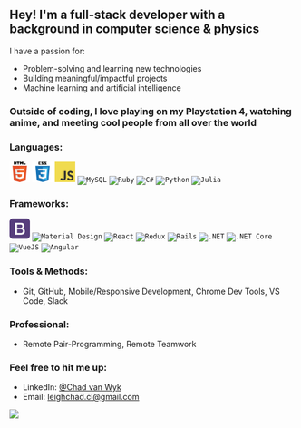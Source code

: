 ## Hey! I'm a full-stack developer with a background in computer science & physics

I have a passion for: 
- Problem-solving and learning new technologies
- Building meaningful/impactful projects
- Machine learning and artificial intelligence

### Outside of coding, I love playing on my Playstation 4, watching anime, and meeting cool people from all over the world

### Languages: 

<code><img height="36" title="HTML" src="https://raw.githubusercontent.com/github/explore/80688e429a7d4ef2fca1e82350fe8e3517d3494d/topics/html/html.png"></code>
<code><img height="36" title="CSS" src="https://raw.githubusercontent.com/github/explore/80688e429a7d4ef2fca1e82350fe8e3517d3494d/topics/css/css.png"></code>
<code><img height="36" title="JavaScript" src="https://github.com/voodootikigod/logo.js/blob/master/js.png"></code>
<code><img height="36" title="MySQL" src="https://www.pngfind.com/pngs/m/74-744138_mysql-logo-png-mysql-transparent-png.png"></code>
<code><img height="36" title="Ruby" src="https://image.flaticon.com/icons/png/512/919/919842.png"></code>
<code><img height="36" title="C#" src="https://encrypted-tbn0.gstatic.com/images?q=tbn:ANd9GcSqr69NWHWkz0m3fUROprd8L_RIqn306MUEzw&usqp=CAU"></code>
<code><img height="36" title="Python" src="https://seeklogo.com/images/P/python-logo-A32636CAA3-seeklogo.com.png"></code>
<code><img height="36" title="Julia" src="https://upload.wikimedia.org/wikipedia/commons/thumb/1/1f/Julia_Programming_Language_Logo.svg/1280px-Julia_Programming_Language_Logo.svg.png"></code>

### Frameworks:
<code><img height="36" title="Bootstrap" src="https://raw.githubusercontent.com/github/explore/80688e429a7d4ef2fca1e82350fe8e3517d3494d/topics/bootstrap/bootstrap.png"></code>
<code><img height="36" title="Material Design" src="https://seeklogo.com/images/M/material-design-logo-8BAFEFE50B-seeklogo.com.png"></code>
<code><img height="36" title="React" src="https://github.com/react-icons/react-icons/blob/master/react-icons.svg"></code>
<code><img height="36" title="Redux" src="https://raw.githubusercontent.com/reduxjs/redux/master/logo/logo.png"></code>
<code><img height="36" title="Rails" src="https://cdn3.iconfinder.com/data/icons/popular-services-brands-vol-2/512/ruby-on-rails-512.png"></code> 
<code><img height="36" title=".NET" src="https://seeklogo.com/images/M/microsoft-net-framework-logo-B9BA1A3DA1-seeklogo.com.png"></code>
<code><img height="36" title=".NET Core" src="https://upload.wikimedia.org/wikipedia/commons/thumb/e/ee/.NET_Core_Logo.svg/768px-.NET_Core_Logo.svg.png"></code>
<code><img height="36" title="VueJS" src="https://seeklogo.com/images/V/vuejs-logo-17D586B587-seeklogo.com.png"></code>
<code><img height="36" title="Angular" src="https://cdn.worldvectorlogo.com/logos/angular-icon-1.svg"></code>

### Tools & Methods: 

- Git, GitHub, Mobile/Responsive Development, Chrome Dev Tools, VS Code, Slack

### Professional: 
- Remote Pair-Programming, Remote Teamwork

### Feel free to hit me up:
- LinkedIn: [@Chad van Wyk](https://www.linkedin.com/in/chad-eligh-van-wyk/)
- Email: leighchad.cl@gmail.com
 
 <img align="left" src="https://github-readme-stats.vercel.app/api/?username=El-Potato-Slayer&show_icons=true&hide_border=true" />
 

